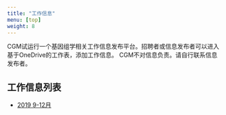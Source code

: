 ```yaml
---
title: "工作信息"
menu: [top]
weight: 8
---
```


CGM试运行一个基因组学相关工作信息发布平台。招聘者或信息发布者可以进入基于OneDrive的工作表，添加工作信息。
CGM不对信息负责。请自行联系信息发布者。


## 工作信息列表

- [2019 9-12月](https://1drv.ms/x/s!ApL8ekkjd7QEf2oDvj8g_Os3m9s)

